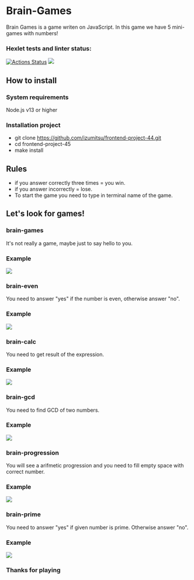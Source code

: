 # Brain-Games

Brain Games is a game writen on JavaScript. In this game we have 5 mini-games with numbers!
### Hexlet tests and linter status:
[![Actions Status](https://github.com/izumitsu/frontend-project-44/workflows/hexlet-check/badge.svg)](https://github.com/izumitsu/frontend-project-44/actions)
<a href="https://codeclimate.com/github/izumitsu/frontend-project-44/maintainability"><img src="https://api.codeclimate.com/v1/badges/1d5ab9777467f3699e2a/maintainability" /></a>

## How to install
### System requirements
Node.js v13 or higher

### Installation project

* git clone https://github.com/izumitsu/frontend-project-44.git
*  cd frontend-project-45
*  make install

## Rules

* if you answer correctly three times = you win.
* if you answer incorrectly = lose.
* To start the game you need to type in terminal name of the game.

## Let's look for games!

### brain-games

It's not really a game, maybe just to say hello to you.

### Example

<a href="https://asciinema.org/a/gOzYTzqX5Cohfbs61U9SH1hGI" target="_blank"><img src="https://asciinema.org/a/gOzYTzqX5Cohfbs61U9SH1hGI.svg" /></a>
### brain-even

You need to answer "yes" if the number is even, otherwise answer "no".

### Example

<a href="https://asciinema.org/a/N4mPgOuUaUQN3Qw7Bj0j1G73c" target="_blank"><img src="https://asciinema.org/a/N4mPgOuUaUQN3Qw7Bj0j1G73c.svg" /></a>

### brain-calc

You need to get result of the expression.

### Example

<a href="https://asciinema.org/a/ewUnaAO0c2RiINDMs8NZkd6ub" target="_blank"><img src="https://asciinema.org/a/ewUnaAO0c2RiINDMs8NZkd6ub.svg" /></a>

### brain-gcd

You need to find GCD of two numbers.

### Example

<a href="https://asciinema.org/a/NCir4rNwuVyRg0TjqUwUjin1A" target="_blank"><img src="https://asciinema.org/a/NCir4rNwuVyRg0TjqUwUjin1A.svg" /></a>

### brain-progression

You will see a arifmetic progression and you need to fill empty space with correct number.

### Example

<a href="https://asciinema.org/a/AzuvPQ8IIHLsxnqxM42fDBV5Q" target="_blank"><img src="https://asciinema.org/a/AzuvPQ8IIHLsxnqxM42fDBV5Q.svg" /></a>

### brain-prime

You need to answer "yes" if given number is prime. Otherwise answer "no".

### Example

<a href="https://asciinema.org/a/DRsTWc3tINPJIDwyaTnd6EWQI" target="_blank"><img src="https://asciinema.org/a/DRsTWc3tINPJIDwyaTnd6EWQI.svg" /></a>


### Thanks for playing